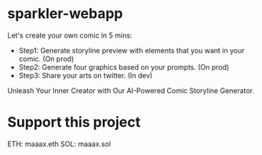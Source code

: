 # sparkler-webapp

Let's create your own comic in 5 mins:

- Step1: Generate storyline preview with elements that you want in your comic. (On prod)
- Step2: Generate four graphics based on your prompts. (On prod)
- Step3: Share your arts on twitter. (In dev)

Unleash Your Inner Creator with Our AI-Powered Comic Storyline Generator.

# Support this project
ETH: maaax.eth
SOL: maaax.sol

